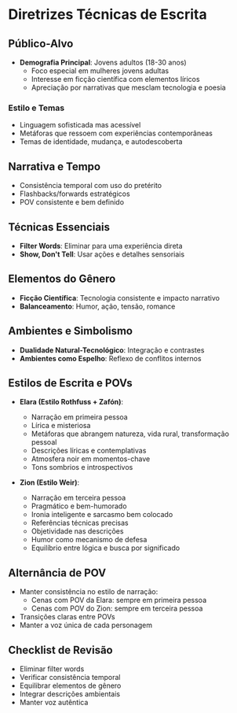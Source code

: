 # Diretrizes Técnicas de Escrita

## Público-Alvo
- **Demografia Principal**: Jovens adultos (18-30 anos)
  - Foco especial em mulheres jovens adultas
  - Interesse em ficção científica com elementos líricos
  - Apreciação por narrativas que mesclam tecnologia e poesia

### Estilo e Temas
- Linguagem sofisticada mas acessível
- Metáforas que ressoem com experiências contemporâneas
- Temas de identidade, mudança, e autodescoberta

## Narrativa e Tempo
- Consistência temporal com uso do pretérito
- Flashbacks/forwards estratégicos
- POV consistente e bem definido

## Técnicas Essenciais
- **Filter Words**: Eliminar para uma experiência direta
- **Show, Don't Tell**: Usar ações e detalhes sensoriais

## Elementos do Gênero
- **Ficção Científica**: Tecnologia consistente e impacto narrativo
- **Balanceamento**: Humor, ação, tensão, romance

## Ambientes e Simbolismo
- **Dualidade Natural-Tecnológico**: Integração e contrastes
- **Ambientes como Espelho**: Reflexo de conflitos internos

## Estilos de Escrita e POVs
- **Elara (Estilo Rothfuss + Zafón)**:
  - Narração em primeira pessoa
  - Lírica e misteriosa
  - Metáforas que abrangem natureza, vida rural, transformação pessoal
  - Descrições líricas e contemplativas
  - Atmosfera noir em momentos-chave
  - Tons sombrios e introspectivos

- **Zion (Estilo Weir)**:
  - Narração em terceira pessoa
  - Pragmático e bem-humorado
  - Ironia inteligente e sarcasmo bem colocado
  - Referências técnicas precisas
  - Objetividade nas descrições
  - Humor como mecanismo de defesa
  - Equilíbrio entre lógica e busca por significado

## Alternância de POV
- Manter consistência no estilo de narração:
  - Cenas com POV da Elara: sempre em primeira pessoa
  - Cenas com POV do Zion: sempre em terceira pessoa
- Transições claras entre POVs
- Manter a voz única de cada personagem

## Checklist de Revisão
- Eliminar filter words
- Verificar consistência temporal
- Equilibrar elementos de gênero
- Integrar descrições ambientais
- Manter voz autêntica